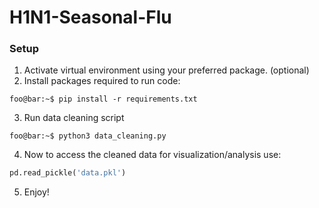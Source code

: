 # H1N1-Seasonal-Flu

### Setup
1. Activate virtual environment using your preferred package. (optional)
2. Install packages required to run code:
```console
foo@bar:~$ pip install -r requirements.txt
```
3. Run data cleaning script
```console
foo@bar:~$ python3 data_cleaning.py
```
4. Now to access the cleaned data for visualization/analysis use:
```python
pd.read_pickle('data.pkl')
```
5. Enjoy!